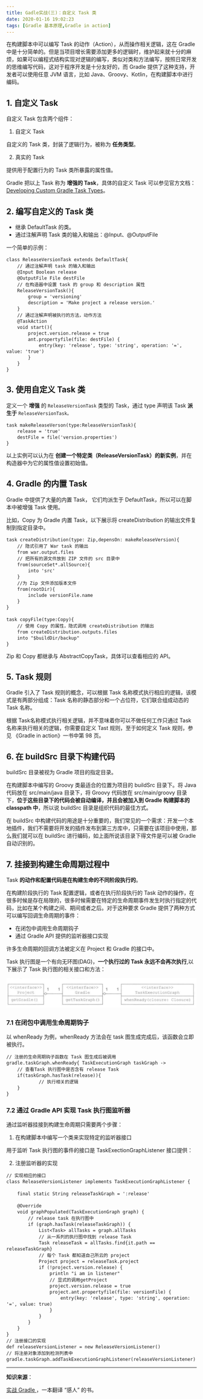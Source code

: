 ```yaml
---
title: Gadle实战(三)：自定义 Task 类
date: 2020-01-16 19:02:23
tags: [Gradle 基本原理,Gradle in action]
---
```


在构建脚本中可以编写 Task 的动作（Action），从而操作相关逻辑，这在 Gradle 中是十分简单的。但是当项目增长需要添加更多的逻辑时，维护起来就十分的麻烦，如果可以编程式结构实现对逻辑的编写，类似对类和方法编写，按照日常开发的思维编写代码，这对于程序开发是十分友好的，而 Gradle 提供了这种支持，开发者可以使用任意 JVM 语言，比如 Java、Groovy、Kotlin，在构建脚本中进行编码。

## 1. 自定义 Task

自定义 Task 包含两个组件：

<!-- more -->
1. 自定义 Task

自定义的 Task 类，封装了逻辑行为，被称为 **任务类型**。

2. 真实的 Task 

提供用于配置行为的 Task 类所暴露的属性值。

Gradle 把以上 Task 称为 **增强的 Task**，具体的自定义 Task 可以参见官方文档：[Developing Custom Gradle Task Types](https://docs.gradle.org/current/userguide/custom_tasks.html#header)。

## 2. 编写自定义的 Task 类

* 继承 DefaultTask 的类。
* 通过注解声明 Task 类的输入和输出：@Input、@OutputFile

一个简单的示例：

```
class ReleaseVersionTask extends DefaultTask{
    // 通过注解声明 task 的输入和输出
    @Input Boolean release
    @OutputFile File destFile
    // 在构造器中设置 task 的 group 和 description 属性
    ReleaseVersionTask(){
        group = 'versioning'
        description = 'Make project a release version.'
    }
    // 通过注解声明被执行的方法，动作方法
    @TaskAction
    void start(){
        project.version.release = true
        ant.propertyfile(file: destFile) {
            entry(key: 'release', type: 'string', operation: '=', value: 'true')
        }
    }
}
```
## 3. 使用自定义 Task 类

定义一个 **增强** 的 `ReleaseVersionTask` 类型的 Task，通过 type 声明该 Task **派生于** `ReleaseVersionTask。`

```
task makeReleaseVerson(type:ReleaseVersionTask){
    release = 'true'
    destFile = file('version.properties')
}
```

以上实例可以认为在 **创建一个特定类（ReleaseVersionTask）的新实例**，并在构造器中为它的属性值设置初始值。

## 4. Gradle 的内置 Task

Gradle 中提供了大量的内置 Task， 它们均派生于 DefaultTask，所以可以在脚本中被增强 Task 使用。

比如，Copy 为 Gradle 内置 Task，以下展示将 createDistribution 的输出文件复制到指定目录中。

```
task createDistribution(type: Zip,depensOn: makeReleaseVersion){
    // 隐式引用了 War task 的输出
    from war.output.files   
    // 把所有的源文件放到 ZIP 文件的 src 目录中
    from(sourceSet*.allSource){
        into 'src'
    }
    //为 Zip 文件添加版本文件
    from(rootDir){
        include versionFile.name
    }
}

task copyFile(type:Copy){
    // 使用 Copy 的属性，隐式调用 createDistribution 的输出
    from createDistribution.outputs.files
    into "$buildDir/backup"
}
```

Zip 和 Copy 都继承与 AbstractCopyTask，具体可以查看相应的 API。

## 5. Task 规则

Gradle 引入了 Task 规则的概念，可以根据 Task 名称模式执行相应的逻辑，该模式是有两部分组成：Task 名称的静态部分和一个占位符，它们联合组成动态的 Task 名称。

根据 Task名称模式执行相关逻辑，并不意味着你可以不做任何工作只通过 Task 名称来执行相关的逻辑，你需要自定义 Tast 规则，至于如何定义 Task 规则，参见 《Gradle in action》一书中第 98 页。 


## 6. 在 buildSrc 目录下构建代码

buildSrc 目录被视为 Gradle 项目的指定目录。

在构建脚本中编写的 Groovy 类最适合的位置为项目的 buildSrc 目录下。将 Java 代码放在 src/main/java 目录下，将 Groovy 代码放在 src/main/groovy 目录下，**位于这些目录下的代码会被自动编译，并且会被加入到 Gradle 构建脚本的 classpath 中**，所以说 buildSrc 目录是组织代码的最佳方式。

在 buildSrc 中构建代码的用途是十分重要的，我们常见的一个需求：开发一个本地插件，我们不需要将开发的插件发布到第三方库中，只需要在该项目中使用，那么我们就可以在 buildSrc 进行编码，如上面所说该目录下得文件是可以被 Gradle 自动识别的。


## 7. 挂接到构建生命周期过程中

Task **的动作和配置代码是在构建生命的不同阶段执行的**。

在构建阶段执行的 Task 配置逻辑，或者在执行阶段执行的 Task 动作的操作，在很多时候是存在局限的，很多时候需要在特定的生命周期事件发生时执行指定的代码，比如在某个构建之间、期间或者之后。对于这种要求 Gradle 提供了两种方式可以编写回调生命周期的事件：
* 在闭包中调用生命周期钩子
* 通过 Gradle API 提供的监听器接口实现


许多生命周期的回调方法被定义在 Project 和 Gradle 的接口中。

Task 执行图是一个有向无环图(DAG)，**一个执行过的 Task 永远不会再次执行**,以下展示了 Task 执行图的相关接口和方法：

![Task 接口](/source/images/2020_01_17_02.png)

### 7.1 在闭包中调用生命周期钩子

以 whenReady 为例，whenReady 方法会在 task 图生成完成后，该函数会立即被执行。


```
// 注册的生命周期钩子函数在 Task 图生成后被调用
gradle.taskGraph.whenReady{ TaskExecutionGraph taskGraph ->
    // 查看Task 执行图中是否含有 release Task
    if(taskGraph.hasTask(release)){
            // 执行相关的逻辑
    }
}
```

### 7.2 通过 Gradle API 实现 Task 执行图监听器


通过监听器挂接到构建生命周期只需要两个步骤：

1. 在构建脚本中编写一个类来实现特定的监听器接口

用于监听 Task 执行图的事件的接口是 TaskExectionGraphListener 接口提供：

2. 注册监听器的实现

```
// 实现相应的接口
class ReleaseVersionListener implements TaskExecutionGraphListener {

    final static String releaseTaskGraph = ':release'

    @Override
    void graphPopulated(TaskExecutionGraph graph) {
        // release task 在执行图中
        if (graph.hasTask(releaseTaskGraph)) {
            List<Task> allTasks = graph.allTasks
            // 从一系列的执行图中找到 release Task
            Task releaseTask = allTasks.find{it.path == releaseTaskGraph}
            // 每个 Task 都知道自己所云的 project
            Project project = releaseTask.project
            if (!project.version.release) {
                println "i am in listener"
                // 显式的调用getProject
                project.version.release = true
                project.ant.propertyfile(file: versionFile) {
                    entry(key: 'release', type: 'string', operation: '=', value: true)
                }
            }
        }
    }
}
// 注册接口的实现
def releaseVersionListener = new ReleaseVersionListener()
// 将注册对象添加到检测列表中
gradle.taskGraph.addTaskExecutionGraphListener(releaseVersionListener)
```

---

**知识来源**：


[实战 Gradle ](https://e.jd.com/30505980.html)，一本翻译 “感人” 的书。
